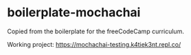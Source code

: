 # boilerplate-mochachai
Copied from the boilerplate for the freeCodeCamp curriculum.

Working project: https://mochachai-testing.k4tiek3nt.repl.co/
